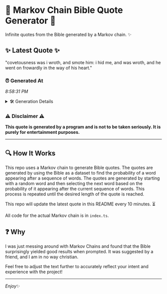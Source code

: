 # 📖 Markov Chain Bible Quote Generator 📖

Infinite quotes from the Bible generated by a Markov chain. ✨

## ✨ Latest Quote ✨
"covetousness was i wroth, and smote him: i hid me, and was wroth, and he went on frowardly in the way of his heart."

### ⏰ Generated At
*8:58:31 PM*

<details>
    <summary>🛠️ Generation Details</summary>
    <p>
        <strong>🌱 Seed:</strong> covetousness<br>
        <strong>🔄 Iterations:</strong> 23<br>
        <strong>📜 Context History:</strong><br>[ covetousness ]: was<br>[ covetousness, was ]: i<br>[ covetousness, was, i ]: wroth,<br>[ covetousness, was, i, wroth, ]: and<br>[ covetousness, was, i, wroth,, and ]: smote<br>[ covetousness, was, i, wroth,, and, smote ]: him:<br>[ was, i, wroth,, and, smote, him: ]: i<br>[ i, wroth,, and, smote, him:, i ]: hid<br>[ wroth,, and, smote, him:, i, hid ]: me,<br>[ and, smote, him:, i, hid, me, ]: and<br>[ smote, him:, i, hid, me,, and ]: was<br>[ him:, i, hid, me,, and, was ]: wroth,<br>[ i, hid, me,, and, was, wroth, ]: and<br>[ hid, me,, and, was, wroth,, and ]: he<br>[ me,, and, was, wroth,, and, he ]: went<br>[ and, was, wroth,, and, he, went ]: on<br>[ was, wroth,, and, he, went, on ]: frowardly<br>[ wroth,, and, he, went, on, frowardly ]: in<br>[ and, he, went, on, frowardly, in ]: the<br>[ he, went, on, frowardly, in, the ]: way<br>[ went, on, frowardly, in, the, way ]: of<br>[ on, frowardly, in, the, way, of ]: his<br>[ frowardly, in, the, way, of, his ]: heart.<br>
    </p>
</details>

### ⚠️ Disclaimer ⚠️
**This quote is generated by a program and is not to be taken seriously. It is purely for entertainment purposes.**

---

## 🔍 How It Works

This repo uses a Markov chain to generate Bible quotes. The quotes are generated by using the Bible as a dataset to find the probability of a word appearing after a sequence of words. The quotes are generated by starting with a random word and then selecting the next word based on the probability of it appearing after the current sequence of words. This process is repeated until the desired length of the quote is reached.

This repo will update the latest quote in this README every 10 minutes. ⏳

All code for the actual Markov chain is in `index.ts`.

## ❓ Why

I was just messing around with Markov Chains and found that the Bible surprisingly yielded good results when prompted. 
It was suggested by a friend, and I am in no way christian.

Feel free to adjust the text further to accurately reflect your intent and experience with the project!

---

*Enjoy*✨
